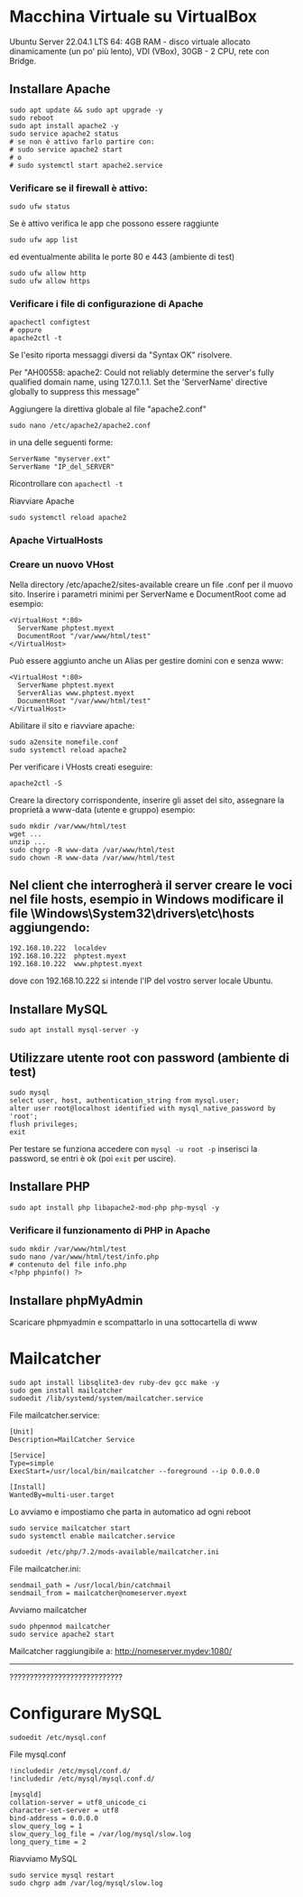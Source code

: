 # Macchina Virtuale su VirtualBox
Ubuntu Server 22.04.1 LTS 64:
4GB RAM - disco virtuale allocato dinamicamente (un po' più lento), VDI (VBox), 30GB - 2 CPU, rete con Bridge. 


## Installare Apache

```
sudo apt update && sudo apt upgrade -y
sudo reboot
sudo apt install apache2 -y
sudo service apache2 status
# se non è attivo farlo partire con:
# sudo service apache2 start
# o
# sudo systemctl start apache2.service
```

### Verificare se il firewall è attivo:
```
sudo ufw status
```
Se è attivo verifica le app che possono essere raggiunte
```
sudo ufw app list
```
ed eventualmente abilita le porte 80 e 443 (ambiente di test)
```
sudo ufw allow http
sudo ufw allow https
```

### Verificare i file di configurazione di Apache
```
apachectl configtest
# oppure
apache2ctl -t
```

Se l'esito riporta messaggi diversi da "Syntax OK" risolvere.

Per "AH00558: apache2: Could not reliably determine the server's fully qualified domain name, using 127.0.1.1. Set the 'ServerName' directive globally to suppress this message"

Aggiungere la direttiva globale al file "apache2.conf"
```
sudo nano /etc/apache2/apache2.conf
```

in una delle seguenti forme:
```
ServerName "myserver.ext"
ServerName "IP_del_SERVER"
```
Ricontrollare con ```apachectl -t```

Riavviare Apache
```
sudo systemctl reload apache2
```

### Apache VirtualHosts

### Creare un nuovo VHost

Nella directory /etc/apache2/sites-available creare un file .conf per il muovo sito.
Inserire i parametri minimi per ServerName e DocumentRoot come ad esempio:

```
<VirtualHost *:80>
  ServerName phptest.myext
  DocumentRoot "/var/www/html/test"
</VirtualHost>
```

Può essere aggiunto anche un Alias per gestire domini con e senza www:

```
<VirtualHost *:80>
  ServerName phptest.myext
  ServerAlias www.phptest.myext
  DocumentRoot "/var/www/html/test"
</VirtualHost>
```

Abilitare il sito e riavviare apache:

```
sudo a2ensite nomefile.conf
sudo systemctl reload apache2
```

Per verificare i VHosts creati eseguire:

```
apache2ctl -S
```

Creare la directory corrispondente, inserire gli asset del sito, assegnare la proprietà a www-data (utente e gruppo) esempio:

```
sudo mkdir /var/www/html/test
wget ...
unzip ...
sudo chgrp -R www-data /var/www/html/test  
sudo chown -R www-data /var/www/html/test
```

## Nel client che interrogherà il server creare le voci nel file hosts, esempio in Windows modificare il file \Windows\System32\drivers\etc\hosts aggiungendo:
```
192.168.10.222	localdev
192.168.10.222	phptest.myext
192.168.10.222	www.phptest.myext
```

dove con 192.168.10.222 si intende l'IP del vostro server locale Ubuntu.

## Installare MySQL
```
sudo apt install mysql-server -y
```

## Utilizzare utente root con password (ambiente di test)
```
sudo mysql
select user, host, authentication_string from mysql.user;
alter user root@localhost identified with mysql_native_password by 'root';
flush privileges;
exit
```
Per testare se funziona accedere con ```mysql -u root -p``` inserisci la password, se entri è ok (poi ```exit``` per uscire).


## Installare PHP
```
sudo apt install php libapache2-mod-php php-mysql -y
```

### Verificare il funzionamento di PHP in Apache
```
sudo mkdir /var/www/html/test
sudo nano /var/www/html/test/info.php
# contenuto del file info.php
<?php phpinfo() ?>
```

## Installare phpMyAdmin

Scaricare phpmyadmin e scompattarlo in una sottocartella di www

# Mailcatcher
```
sudo apt install libsqlite3-dev ruby-dev gcc make -y
sudo gem install mailcatcher
sudoedit /lib/systemd/system/mailcatcher.service
```
File mailcatcher.service:
```
[Unit]
Description=MailCatcher Service

[Service]
Type=simple
ExecStart=/usr/local/bin/mailcatcher --foreground --ip 0.0.0.0

[Install]
WantedBy=multi-user.target
```
Lo avviamo e impostiamo che parta in automatico ad ogni reboot
```
sudo service mailcatcher start
sudo systemctl enable mailcatcher.service

sudoedit /etc/php/7.2/mods-available/mailcatcher.ini
```
File mailcatcher.ini:
```
sendmail_path = /usr/local/bin/catchmail
sendmail_from = mailcatcher@nomeserver.myext
```
Avviamo mailcatcher
```
sudo phpenmod mailcatcher
sudo service apache2 start
```
Mailcatcher raggiungibile a: http://nomeserver.mydev:1080/



--------------------------------------------------------------------------------------------------------------------

????????????????????????????

# Configurare MySQL
```
sudoedit /etc/mysql.conf
```
File mysql.conf
```
!includedir /etc/mysql/conf.d/
!includedir /etc/mysql/mysql.conf.d/

[mysqld]
collation-server = utf8_unicode_ci
character-set-server = utf8
bind-address = 0.0.0.0
slow_query_log = 1
slow_query_log_file = /var/log/mysql/slow.log
long_query_time = 2
```
Riavviamo MySQL
```
sudo service mysql restart
sudo chgrp adm /var/log/mysql/slow.log
```
